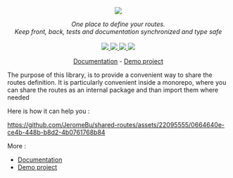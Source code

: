 <p align="center">
    <img src="https://github.com/JeromeBu/shared-routes/assets/22095555/1368d874-f2e3-492d-aae2-ef3c24ff219b">  
    <!-- <img src="https://github.com/JeromeBu/shared-routes/assets/22095555/ad05f9b9-805a-4305-83c3-af883f5686a1">   -->
    
</p>

<p align="center">
    <i>
    One place to define your routes. 
    <br>Keep front, back, tests and documentation synchronized and type safe
    </i>
    <br>
    <br>
    <a href="https://github.com/JeromeBu/shared-routes/actions">
      <img src="https://github.com/JeromeBu/shared-routes/workflows/ci/badge.svg?branch=main">
    </a>
    <a href="https://bundlephobia.com/package/shared-routes">
      <img src="https://img.shields.io/bundlephobia/minzip/shared-routes">
    </a>
    <a href="https://www.npmjs.com/package/shared-routes">
      <img src="https://img.shields.io/npm/dw/shared-routes">
    </a>
    <a href="https://github.com/JeromeBu/shared-routes/blob/main/LICENSE">
      <img src="https://img.shields.io/npm/l/shared-routes">
    </a>
</p>
<p align="center">
  <a href="https://jeromebu.gitbook.io/shared-routes">Documentation</a>
   - 
  <a href="https://github.com/JeromeBu/shared-routes-demo">Demo project</a>
</p>

<p>The purpose of this library, is to provide a convenient way to share the routes definition. It is particularly convenient inside a monorepo, where you can share the routes as an internal package and than import them where needed</p>

Here is how it can help you :

https://github.com/JeromeBu/shared-routes/assets/22095555/0664640e-ce4b-448b-b8d2-4b0761768b84

More :

- <a href="https://jeromebu.gitbook.io/shared-routes">Documentation</a>
- <a href="https://github.com/JeromeBu/shared-routes-demo">Demo project</a>
